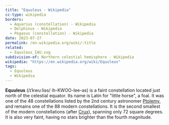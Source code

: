 ```yaml
---
title: "Equuleus - Wikipedia"
cc-type: wikipedia
borders:
  - Aquarius (constellation) - Wikipedia
  - Delphinus - Wikipedia
  - Pegasus (constellation) - Wikipedia
date: 2023-07-27
permalink: /en.wikipedia.org/wiki/:title
related:
  - Equuleus_IAU.svg
subdivision-of: Northern celestial hemisphere - Wikipedia
wikipedia: "https://en.wikipedia.org/wiki/Equuleus"
tags:
  - Equuleus
  - Wikipedia
---
```

**Equuleus** (/ɪˈkwuːliəs/ ih-KWOO-lee-əs) is a faint constellation located just north of the celestial equator. Its name is Latin for "little horse", a foal. It was one of the 48 constellations listed by the 2nd century astronomer [Ptolemy](/en.wikipedia.org/wiki/Ptolemy), and remains one of the 88 modern constellations. It is the second smallest of the modern constellations (after [Crux](/en.wikipedia.org/wiki/Crux)), spanning only 72 square degrees. It is also very faint, having no stars brighter than the fourth magnitude.